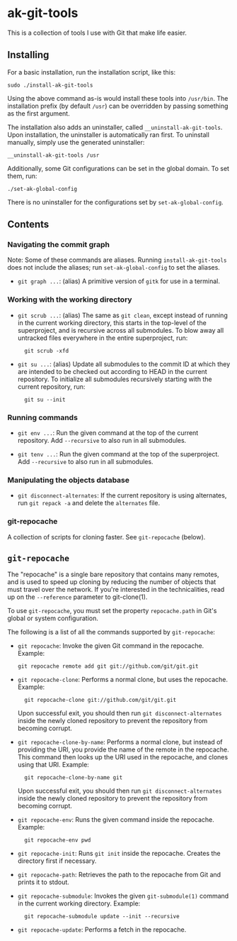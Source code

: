 ak-git-tools
============

This is a collection of tools I use with Git that make life easier.

Installing
----------

For a basic installation, run the installation script, like this:

    sudo ./install-ak-git-tools

Using the above command as-is would install these tools into `/usr/bin`.  The
installation prefix (by default `/usr`) can be overridden by passing something
as the first argument.

The installation also adds an uninstaller, called `__uninstall-ak-git-tools`.
Upon installation, the uninstaller is automatically ran first.  To uninstall
manually, simply use the generated uninstaller:

    __uninstall-ak-git-tools /usr

Additionally, some Git configurations can be set in the global domain.  To set
them, run:

    ./set-ak-global-config

There is no uninstaller for the configurations set by `set-ak-global-config`.

Contents
--------

### Navigating the commit graph

Note: Some of these commands are aliases.  Running `install-ak-git-tools` does
not include the aliases; run `set-ak-global-config` to set the aliases.

* `git graph ...`: (alias) A primitive version of `gitk` for use in a terminal.

### Working with the working directory

* `git scrub ...`: (alias) The same as `git clean`, except instead of running in
  the current working directory, this starts in the top-level of the
  superproject, and is recursive across all submodules.  To blow away all
  untracked files everywhere in the entire superproject, run:

        git scrub -xfd

* `git su ...`: (alias) Update all submodules to the commit ID at which they are
  intended to be checked out according to HEAD in the current repository.  To
  initialize all submodules recursively starting with the current repository,
  run:

        git su --init

### Running commands

* `git env ...`: Run the given command at the top of the current repository.
  Add `--recursive` to also run in all submodules.

* `git tenv ...`: Run the given command at the top of the superproject.  Add
  `--recursive` to also run in all submodules.

### Manipulating the objects database

* `git disconnect-alternates`: If the current repository is using alternates,
  run `git repack -a` and delete the `alternates` file.

### git-repocache

A collection of scripts for cloning faster.  See `git-repocache` (below).

`git-repocache`
---------------

The "repocache" is a single bare repository that contains many remotes, and is
used to speed up cloning by reducing the number of objects that must travel over
the network.  If you're interested in the technicalities, read up on the
`--reference` parameter to git-clone(1).

To use `git-repocache`, you must set the property `repocache.path` in Git's
global or system configuration.

The following is a list of all the commands supported by `git-repocache`:

* `git repocache`: Invoke the given Git command in the repocache.  Example:
  
      git repocache remote add git git://github.com/git/git.git

* `git repocache-clone`: Performs a normal clone, but uses the repocache.
  Example:

        git repocache-clone git://github.com/git/git.git

  Upon successful exit, you should then run `git disconnect-alternates` inside
  the newly cloned repository to prevent the repository from becoming corrupt.

* `git repocache-clone-by-name`: Performs a normal clone, but instead of
  providing the URI, you provide the name of the remote in the repocache.  This
  command then looks up the URI used in the repocache, and clones using that
  URI.  Example:

        git repocache-clone-by-name git

  Upon successful exit, you should then run `git disconnect-alternates` inside
  the newly cloned repository to prevent the repository from becoming corrupt.

* `git repocache-env`: Runs the given command inside the repocache.  Example:

        git repocache-env pwd

* `git repocache-init`: Runs `git init` inside the repocache.  Creates the
  directory first if necessary.

* `git repocache-path`: Retrieves the path to the repocache from Git and prints
  it to stdout.

* `git repocache-submodule`: Invokes the given `git-submodule(1)` command in the
  current working directory.  Example:

        git repocache-submodule update --init --recursive

* `git repocache-update`: Performs a fetch in the repocache.
